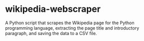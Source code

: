 # wikipedia-webscraper
A Python script that scrapes the Wikipedia page for the Python programming language, extracting the page title and introductory paragraph, and saving the data to a CSV file. 
